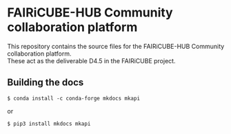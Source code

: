 # FAIRiCUBE-HUB Community collaboration platform

This repository contains the source files for the FAIRiCUBE-HUB Community collaboration platform.<br>
These act as the deliverable D4.5 in the FAIRiCUBE project.

## Building the docs

    $ conda install -c conda-forge mkdocs mkapi
or

    $ pip3 install mkdocs mkapi

